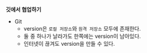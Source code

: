 **깃에서 협업하기**

- Git
  - version은 `로컬 저장소`와 `원격 저장소` 모두에 존재한다. 
  - 둘 중 하나가 날라가도 한쪽에는 version이 남아있다.
  - 인터넷이 끊겨도 version을 만들 수 있다.
